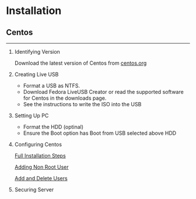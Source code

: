 # Installation

## Centos
---
1. Identifying Version

    Download the latest version of Centos from [centos.org](https://www.centos.org/download/)

1.  Creating Live USB

    * Format a USB as NTFS.
    * Download Fedora LiveUSB Creator or read the supported software for Centos in the downloads page.
    * See the instructions to write the ISO into the USB
    
1. Setting Up PC
  
    * Format the HDD (optinal)
    * Ensure the Boot option has Boot from USB selected above HDD
    
1. Configuring Centos

    [Full Installation Steps](https://linoxide.com/how-tos/centos-7-step-by-step-screenshots/)
    
    [Adding Non Root User](https://www.digitalocean.com/community/tutorials/how-to-create-a-sudo-user-on-centos-quickstart)
    
    [Add and Delete Users](https://www.digitalocean.com/community/tutorials/how-to-add-and-delete-users-on-a-centos-7-server)

1. Securing Server
